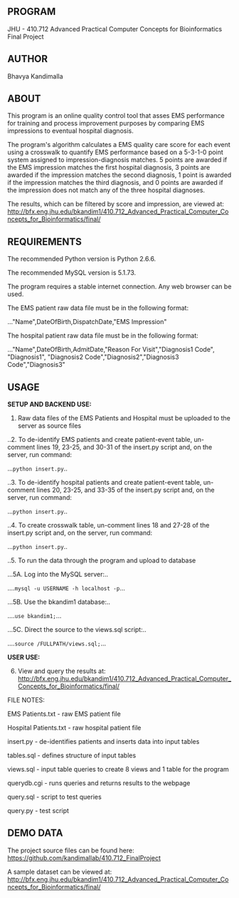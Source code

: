 **PROGRAM**
--------------------------------------------------------------------------------
JHU - 410.712 Advanced Practical Computer Concepts for Bioinformatics
Final Project


**AUTHOR**
--------------------------------------------------------------------------------
Bhavya Kandimalla


**ABOUT**
--------------------------------------------------------------------------------
This program is an online quality control tool that asses EMS performance for
training and process improvement purposes by comparing EMS impressions to
eventual hospital diagnosis.

The program's algorithm calculates a EMS quality care score for each event
using a crosswalk to quantify EMS performance based on a 5-3-1-0 point system
assigned to impression-diagnosis matches. 5 points are awarded if the EMS
impression matches the first hospital diagnosis, 3 points are awarded if the
impression matches the second diagnosis, 1 point is awarded if the impression
matches the third diagnosis, and 0 points are awarded if the impression does not
match any of the three hospital diagnoses.

The results, which can be filtered by score and impression, are viewed at:
http://bfx.eng.jhu.edu/bkandim1/410.712_Advanced_Practical_Computer_Concepts_for_Bioinformatics/final/


**REQUIREMENTS**
--------------------------------------------------------------------------------
The recommended Python version is Python 2.6.6.

The recommended MySQL version is 5.1.73.

The program requires a stable internet connection. Any web browser can be used.

The EMS patient raw data file must be in the following format:

..."Name",DateOfBirth,DispatchDate,"EMS Impression"

The hospital patient raw data file must be in the following format:

..."Name",DateOfBirth,AdmitDate,"Reason For Visit","Diagnosis1 Code", "Diagnosis1",
"Diagnosis2 Code","Diagnosis2","Diagnosis3 Code","Diagnosis3"


**USAGE**
--------------------------------------------------------------------------------
**SETUP AND BACKEND USE:**

1. Raw data files of the EMS Patients and Hospital must be uploaded to the
server as source files

..2. To de-identify EMS patients and create patient-event table, un-comment lines
19, 23-25, and 30-31 of the insert.py script and, on the server, run command:

...`python insert.py`..

..3. To de-identify hospital patients and create patient-event table, un-comment
lines 20, 23-25, and 33-35 of the insert.py script and, on the server, run
command:

...`python insert.py`..

..4. To create crosswalk table, un-comment lines 18 and 27-28 of the insert.py
script and, on the server, run command:

...`python insert.py`..

..5. To run the data through the program and upload to database

...5A. Log into the MySQL server:..

....`mysql -u USERNAME -h localhost -p`...

...5B. Use the bkandim1 database:..

....`use bkandim1;`...
  
...5C. Direct the source to the views.sql script:..

....`source /FULLPATH/views.sql;`...
    
    
**USER USE:**

6. View and query the results at:
http://bfx.eng.jhu.edu/bkandim1/410.712_Advanced_Practical_Computer_Concepts_for_Bioinformatics/final/


FILE NOTES:

EMS Patients.txt - raw EMS patient file

Hospital Patients.txt - raw hospital patient file

insert.py - de-identifies patients and inserts data into input tables

tables.sql - defines structure of input tables

views.sql - input table queries to create 8 views and 1 table for the program

querydb.cgi - runs queries and returns results to the webpage

query.sql - script to test queries

query.py - test script


**DEMO DATA**
--------------------------------------------------------------------------------
The project source files can be found here:
https://github.com/kandimallab/410.712_FinalProject

A sample dataset can be viewed at:
http://bfx.eng.jhu.edu/bkandim1/410.712_Advanced_Practical_Computer_Concepts_for_Bioinformatics/final/